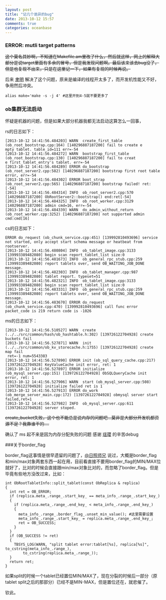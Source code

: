 ```yaml
---
layout: post
title: "记几个诡异的bug"
date: 2013-10-12 15:57
comments: true
categories: oceanbase
---
```


### ERROR: mutli target patterns

<s>这个莫名其妙啊，不知道在Makefile.am里改了什么，然后就这样，网上的解释大部分是说target里面有多余的冒号，但是我发现问题啊。最后该来该去bug没了，但是也复现不出来，只是在这里记一下，如果有复现的时候再说。</s>

后来 [聿明](http://weibo.com/leslieyuchen "阿里聿明") 解决了这个问题，原来是编译的线程开太多了，而开发机性能又不好，争用然后冲突。
	
	alias make='make -s -j 4' #这里开到4-5就不要更多了

<!-- more -->

### ob集群无法启动

怀疑是机器的问题，但是如果大部分机器我都无法启动这算怎么一回事，

rs的日志如下：

	[2013-10-12 14:41:56.484203] WARN  create_first_table (ob_root_bootstrap.cpp:164) [140296887187200] fail to create e
	mpty tablet. table_id=111 err=-54
	[2013-10-12 14:41:56.484272] WARN  bootstrap_first_table (ob_root_bootstrap.cpp:130) [140296887187200] fail to creat
	e first_tablet_entry's tablet. err=-54
	[2013-10-12 14:41:56.484289] ERROR do_bootstrap (ob_root_server2.cpp:582) [140296887187200] bootstrap first root table error, err=-54
	[2013-10-12 14:41:56.484302] ERROR boot_strap (ob_root_server2.cpp:565) [140296887187200] bootstrap failed! ret: [-54]
	[2013-10-12 14:41:56.484314] INFO  ob_root_server2.cpp:570 [140296887187200] ObRootServer2::bootstrap() end:ret[-54]
	[2013-10-12 14:41:56.484325] INFO  ob_root_worker.cpp:3129 [140296887187200] admin cmd=16, err=-54
	[2013-10-12 14:41:56.484339] WARN  do_admin_without_return (ob_root_worker.cpp:3252) [140296887187200] not supported admin cmd:cmd[16]

cs的日志如下：

	ERROR do_request (ob_chunk_service.cpp:451) [139992810493696] service not started, only accept start schema message or heatbeat from rootserver.
	[2013-10-12 14:41:56.480804] INFO  ob_tablet_image.cpp:3133 [139993389482080] begin scan report_tablet_list size:0
	[2013-10-12 14:41:56.481673] INFO  ob_general_rpc_stub.cpp:259 [139993389482080] report tablets over, send OB_WAITING_JOB_DONE message.
	[2013-10-12 14:41:56.482303] INFO  ob_tablet_manager.cpp:987 [139993389482080] tablet report. typeset=51
	[2013-10-12 14:41:56.482321] INFO  ob_tablet_image.cpp:3133 [139993389482080] begin scan report_tablet_list size:0
	[2013-10-12 14:41:56.483331] INFO  ob_general_rpc_stub.cpp:259 [139993389482080] report tablets over, send OB_WAITING_JOB_DONE message.
	[2013-10-12 14:41:56.483670] ERROR do_request (ob_chunk_service.cpp:470) [139992810493696] call func error packet_code is 219 return code is -1026

ms的日志如下：

	[2013-10-12 14:41:56.510527] WARN  create (../../src/common/hash/ob_hashtable.h:302) [139726122704928] create buckets fail
	[2013-10-12 14:41:56.527871] WARN  init (../../src/common/ob_kv_storecache.h:1755) [139726122704928] create map fail
	 ret=-1 num=5543383
	[2013-10-12 14:41:56.527890] ERROR init (ob_sql_query_cache.cpp:217) [139726122704928] KeyValueCache init error, ret: 1
	[2013-10-12 14:41:56.527897] ERROR initialize (ob_mysql_server.cpp:151) [139726122704928] ObSQLQueryCache init error, ret: 1
	[2013-10-12 14:41:56.527906] WARN  start (ob_mysql_server.cpp:508) [139726122704928] initialize failed ret is 1
	[2013-10-12 14:41:56.527913] ERROR do_work (ob_merge_server_main.cpp:172) [139726122704928] obmysql server start failed,ret=1
	[2013-10-12 14:41:56.527982] INFO  ob_mysql_server.cpp:611 [139726122704928] server stoped.

<s>create_bucket失败，这个也不能总是说内存的问题吧...莫非是大部分开发机都资源不足？我靠谁干的....</s>

确认了 ms 起不来是因为内存分配失败的问题 感谢 [瑶瓔](http://www.weibo.com/u/1912538231 "瑶瓔") 的辛苦debug

###关于border_flag

border_flag这事情是很早遗留的问题了，[@日照师兄](http://weibo.com/chuanhui85 "阿里日照") 说过，大概是border_flag和min/max对象两套东西一起在用，目前看直接不要用border_flag的MIN/MAX位就好了，比对的时候会直接跟min/max对象比对的，而忽略了border_flag。但是毕竟有些地方没改过来，比如：

	int ObRootTabletInfo::split_tablet(const ObReplica & replica)
	{
	  int ret = OB_ERROR;
	  if (replica.meta_.range_.start_key_ == meta_info_.range_.start_key_)
	  {
	    if (replica.meta_.range_.end_key_ < meta_info_.range_.end_key_)
	    {
	      meta_info_.range_.border_flag_.unset_min_value(); #这里需要设置
	      meta_info_.range_.start_key_ = replica.meta_.range_.end_key_;
	      ret = OB_SUCCESS;
	    }
	  }
	  if (OB_SUCCESS != ret)
	  {
	    TBSYS_LOG(WARN, "split tablet error:tablet[%s], replica[%s]", to_cstring(meta_info_.range_),
	        to_cstring(replica.meta_.range_));
	  }
	  return ret;
	}
	
如果split的时候一个tablet已经置位MIN/MAX了，现在分裂的时候后一部分（原tablet split之后的那部分）已经不是MIN-MAX，但是置位还在，就悲催了。

钦此。